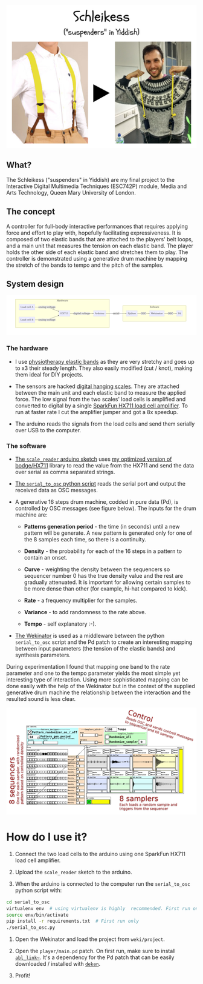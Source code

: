 ![](report/media/slide.png)

## What?

The Schleikess ("suspenders" in Yiddish) are my final project to the Interactive Digital Multimedia Techniques (ESC742P) module, Media and Arts Technology, Queen Mary University of London.

## The concept

A controller for full-body interactive performances that requires applying force and effort to play with, hopefully facilitating expressiveness.
It is composed of two elastic bands that are attached to the players' belt loops, and a main unit that measures the tension on each elastic band.
The player holds the other side of each elastic band and stretches them to play.
The controller is demonstrated using a generative drum machine by mapping the stretch of the bands to tempo and the pitch of the samples.

## System design

![Schematic diagram of the system design.](report/media/diagram.png)

### The hardware

- I use [physiotherapy elastic bands](http://www.physioroom.com/images/products//full/38990_image2.jpg) as they are very stretchy and goes up to x3 their steady length. They also easily modified (cut / knot), making them ideal for DIY projects.

- The sensors are hacked [digital hanging scales](https://www.amazon.co.uk/PicknBuy®-20g-40kg-Portable-Electronic-Weighing/dp/B00695N01Q/). They are attached between the main unit and each elastic band to measure the applied force. The low signal from the two scales' load cells is amplified and converted to digital by a single [SparkFun HX711 load cell amplifier](https://www.sparkfun.com/products/retired/13230). To run at faster rate I cut the amplifier jumper and got a 8x speedup.

- The arduino reads the signals from the load cells and send them serially over USB to the computer.

### The software

- [The `scale_reader` arduino sketch](https://github.com/Nagasaki45/Schleikess/blob/master/scale_reader/scale_reader.ino) uses [my optimized version of bodge/HX711](https://github.com/nagasaki45/hx711) library to read the value from the HX711 and send the data over serial as comma separated strings.

- [The `serial_to_osc` python script](https://github.com/Nagasaki45/Schleikess/blob/master/serial_to_osc/serial_to_osc.py) reads the serial port and output the received data as OSC messages.

- A generative 16 steps drum machine, codded in pure data (Pd), is controlled by OSC messages (see figure below). The inputs for the drum machine are:

  - **Patterns generation period** - the time (in seconds) until a new pattern will be generate. A new pattern is generated only for one of the 8 samples each time, so there is a continuity.

  - **Density** - the probability for each of the 16  steps in a pattern to contain an onset.

  - **Curve** - weighting the density between the sequencers so sequencer number 0 has the true density value and the rest are gradually attenuated. It is important for allowing certain samples to be more dense than other (for example, hi-hat compared to kick).

  - **Rate** - a frequency multiplier for the samples.

  - **Variance** - to add randomness to the rate above.

  - **Tempo** - self explanatory :-).

- [The Wekinator](http://www.wekinator.org/) is used as a middleware between the python `serial_to_osc` script and the Pd patch to create an interesting mapping between input parameters (the tension of the elastic bands) and synthesis parameters.

During experimentation I found that mapping one band to the rate parameter and one to the tempo parameter yields the most simple yet interesting type of interaction.
Using more sophisticated mapping can be done easily with the help of the Wekinator but in the context of the supplied generative drum machine the relationship between the interaction and the resulted sound is less clear.

![Pd patch.](report/media/pd-patch.png)

# How do I use it?

1. Connect the two load cells to the arduino using one SparkFun HX711 load cell amplifier.

1. Upload the `scale_reader` sketch to the arduino.

1. When the arduino is connected to the computer run the `serial_to_osc` python script with:

  ```bash
  cd serial_to_osc
  virtualenv env  # using virtualenv is highly  recommended. First run only
  source env/bin/activate
  pip install -r requirements.txt  # First run only
  ./serial_to_osc.py
  ```

1. Open the Wekinator and load the project from `weki/project`.

1. Open the `player/main.pd` patch. On first run, make sure to install [`abl_link~`](https://github.com/libpd/abl_link). It's a dependency for the Pd patch that can be easily downloaded / installed with [`deken`](https://github.com/pure-data/deken).

1. Profit!
